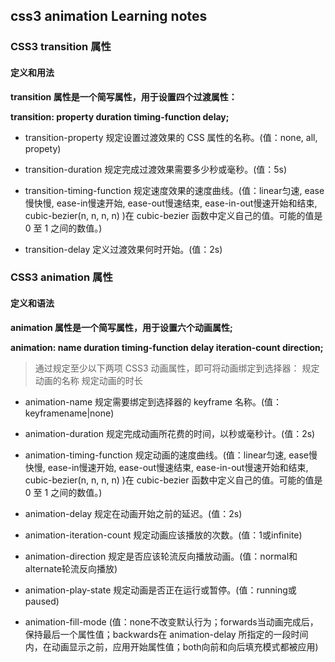 ## css3 animation Learning notes

### CSS3 transition 属性

#### 定义和用法

**transition 属性是一个简写属性，用于设置四个过渡属性：**

**transition: property duration timing-function delay;**

*  transition-property    规定设置过渡效果的 CSS 属性的名称。(值：none, all, propety)
 
*  transition-duration    	规定完成过渡效果需要多少秒或毫秒。(值：5s)

*  transition-timing-function    	规定速度效果的速度曲线。(值：linear匀速, ease慢快慢, ease-in慢速开始, ease-out慢速结束, ease-in-out慢速开始和结束, cubic-bezier(n, n, n, n) )在 cubic-bezier 函数中定义自己的值。可能的值是 0 至 1 之间的数值。)

*  transition-delay   	定义过渡效果何时开始。(值：2s)

### CSS3 animation 属性

#### 定义和语法

**animation 属性是一个简写属性，用于设置六个动画属性;**

**animation: name duration timing-function delay iteration-count direction;**

> 通过规定至少以下两项 CSS3 动画属性，即可将动画绑定到选择器：
> 规定动画的名称
> 规定动画的时长

* animation-name    规定需要绑定到选择器的 keyframe 名称。(值：keyframename|none)

* animation-duration    规定完成动画所花费的时间，以秒或毫秒计。(值：2s)

* animation-timing-function    规定动画的速度曲线。(值：linear匀速, ease慢快慢, ease-in慢速开始, ease-out慢速结束, ease-in-out慢速开始和结束, cubic-bezier(n, n, n, n) )在 cubic-bezier 函数中定义自己的值。可能的值是 0 至 1 之间的数值。)

* animation-delay    规定在动画开始之前的延迟。(值：2s)

* animation-iteration-count    规定动画应该播放的次数。(值：1或infinite)

* animation-direction     规定是否应该轮流反向播放动画。(值：normal和alternate轮流反向播放)

* animation-play-state    规定动画是否正在运行或暂停。(值：running或paused)

* animation-fill-mode    (值：none不改变默认行为；forwards当动画完成后，保持最后一个属性值；backwards在 animation-delay 所指定的一段时间内，在动画显示之前，应用开始属性值；both向前和向后填充模式都被应用)








